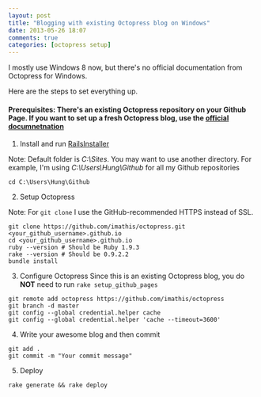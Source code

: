 ```yaml
---
layout: post
title: "Blogging with existing Octopress blog on Windows"
date: 2013-05-26 18:07
comments: true
categories: [octopress setup]
---
```


I mostly use Windows 8 now, but there's no official documentation from Octopress for Windows.

Here are the steps to set everything up. 

#### Prerequisites: There's an existing Octopress repository on your Github Page. If you want to set up a fresh Octopress blog, use the [official documnetnation](http://octopress.org/docs/setup/)

1. Install and run [RailsInstaller](http://railsinstaller.org/)

Note: Default folder is *C:\Sites*. You may want to use another directory. For example, I'm using *C:\Users\Hung\Github* for all my Github repositories
```
cd C:\Users\Hung\Github
```

2. Setup Octopress

Note: For ```git clone``` I use the GitHub-recommended HTTPS instead of SSL.
```
git clone https://github.com/imathis/octopress.git <your_github_username>.github.io
cd <your_github_username>.github.io
ruby --version # Should be Ruby 1.9.3
rake --version # Should be 0.9.2.2
bundle install
```

3. Configure Octopress
Since this is an existing Octopress blog, you do **NOT** need to run ```rake setup_github_pages```
```
git remote add octopress https://github.com/imathis/octopress
git branch -d master
git config --global credential.helper cache
git config --global credential.helper 'cache --timeout=3600'
```

4. Write your awesome blog and then commit
```
git add .
git commit -m "Your commit message"
```

5. Deploy
```
rake generate && rake deploy
```